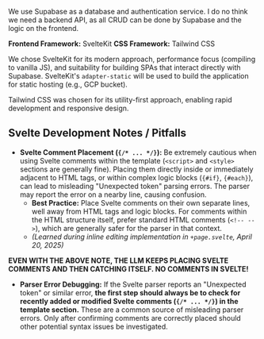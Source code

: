 We use Supabase as a database and authentication service.
I do no think we need a backend API, as all CRUD can be done by Supabase and the logic on the frontend.

**Frontend Framework:** SvelteKit
**CSS Framework:** Tailwind CSS

We chose SvelteKit for its modern approach, performance focus (compiling to vanilla JS), and suitability for building SPAs that interact directly with Supabase. SvelteKit's `adapter-static` will be used to build the application for static hosting (e.g., GCP bucket).

Tailwind CSS was chosen for its utility-first approach, enabling rapid development and responsive design.

## Svelte Development Notes / Pitfalls

*   **Svelte Comment Placement (`{/* ... */}`):** Be extremely cautious when using Svelte comments within the template (`<script>` and `<style>` sections are generally fine). Placing them directly inside or immediately adjacent to HTML tags, or within complex logic blocks (`{#if}`, `{#each}`), can lead to misleading "Unexpected token" parsing errors. The parser may report the error on a nearby line, causing confusion.
    *   **Best Practice:** Place Svelte comments on their own separate lines, well away from HTML tags and logic blocks. For comments within the HTML structure itself, prefer standard HTML comments (`<!-- -->`), which are generally safer for the parser in that context.
    *   *(Learned during inline editing implementation in `+page.svelte`, April 20, 2025)*

**EVEN WITH THE ABOVE NOTE, THE LLM KEEPS PLACING SVELTE COMMENTS AND THEN CATCHING ITSELF. NO COMMENTS IN SVELTE!**

*   **Parser Error Debugging:** If the Svelte parser reports an "Unexpected token" or similar error, **the first step should always be to check for recently added or modified Svelte comments (`{/* ... */}`) in the template section.** These are a common source of misleading parser errors. Only after confirming comments are correctly placed should other potential syntax issues be investigated.
